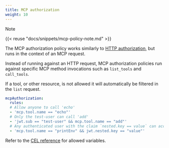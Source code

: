 ```yaml
---
title: MCP authorization
weight: 10
---
```


> [!NOTE]
> {{< reuse "docs/snippets/mcp-policy-note.md" >}}

The MCP authorization policy works similarly to [HTTP authorization](/docs/security/http-authz), but runs in the context of an MCP request.

Instead of running against an HTTP request, MCP authorization policies run against specific MCP method invocations such as `list_tools` and `call_tools`.

If a tool, or other resource, is not allowed it will automatically be filtered in the `list` request.

```yaml
mcpAuthorization:
  rules:
  # Allow anyone to call 'echo'
  - 'mcp.tool.name == "echo"'
  # Only the test-user can call 'add'
  - 'jwt.sub == "test-user" && mcp.tool.name == "add"'
  # Any authenticated user with the claim `nested.key == value` can access 'printEnv'
  - 'mcp.tool.name == "printEnv" && jwt.nested.key == "value"'
```

Refer to the [CEL reference](/docs/operations/cel) for allowed variables.
